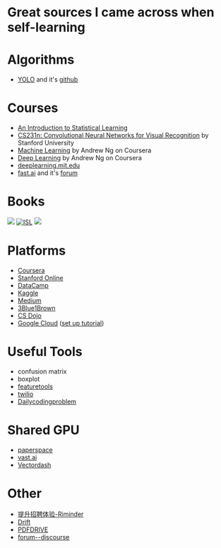# Great sources I came across when self-learning

# Algorithms
* [YOLO](https://pjreddie.com/darknet/yolo/) and it's [github](https://github.com/AlexeyAB/darknet)

# Courses
* [An Introduction to Statistical Learning](http://www-bcf.usc.edu/~gareth/ISL/)
* [CS231n: Convolutional Neural Networks for Visual Recognition](http://cs231n.stanford.edu/) by Stanford University
* [Machine Learning](https://www.coursera.org/learn/machine-learning) by Andrew Ng on Coursera
* [Deep Learning](https://www.coursera.org/specializations/deep-learning) by Andrew Ng on Coursera
* [deeplearning.mit.edu](https://deeplearning.mit.edu/)
* [fast.ai](https://www.fast.ai/) and it's [forum](https://forums.fast.ai/)

# Books
[![](https://proxy.duckduckgo.com/iu/?u=http%3A%2F%2Fi.gr-assets.com%2Fimages%2FS%2Fcompressed.photo.goodreads.com%2Fbooks%2F1490810628i%2F24072897._UY630_SR1200%2C630_.jpg&f=1)](https://github.com/janishar/mit-deep-learning-book-pdf)
[![ISL](https://proxy.duckduckgo.com/iu/?u=http%3A%2F%2Ffreecomputerbooks.com%2Fcovers%2FAn-Introduction-to-Statistical-Learning.jpg&f=1)](https://www-bcf.usc.edu/~gareth/ISL/)
[![](https://web.stanford.edu/~hastie/ElemStatLearn/CoverII_small.jpg)](https://web.stanford.edu/~hastie/ElemStatLearn/)


# Platforms
* [Coursera](https://www.coursera.org/)
* [Stanford Online](https://online.stanford.edu/courses)
* [DataCamp](https://www.datacamp.com/)
* [Kaggle](https://www.kaggle.com/)
* [Medium](https://medium.com/)
* [3Blue1Brown](https://www.youtube.com/channel/UCYO_jab_esuFRV4b17AJtAw)
* [CS Dojo](https://www.youtube.com/channel/UCxX9wt5FWQUAAz4UrysqK9A)
* [Google Cloud](https://cloud.google.com/) ([set up tutorial](https://github.com/cs231n/gcloud))

# Useful Tools
* confusion matrix
* boxplot
* [featuretools](https://www.featuretools.com/)
* [twilio](https://www.twilio.com)
* [Dailycodingproblem](https://www.dailycodingproblem.com/)

# Shared GPU
* [paperspace](https://www.paperspace.com)
* [vast.ai](https://vast.ai/)
* [Vectordash](https://vectordash.com/) 

# Other
* [提升招聘体验-Riminder](https://www.riminder.net/)
* [Drift](https://www.drift.com/)  
* [PDFDRIVE](https://www.pdfdrive.com/) 
* [forum--discourse](https://www.discourse.org/)
